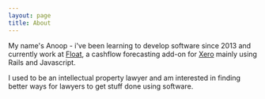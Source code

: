 ```yaml
---
layout: page
title: About
---
```


<p class="message">
  My name's Anoop - i've been learning to develop software since 2013 and currently work at <a href="http://floatapp.com">Float</a>, a cashflow forecasting add-on for <a href="http://www.xero.com">Xero</a> mainly using Rails and Javascript. 

  I used to be an intellectual property lawyer and am interested in finding better ways for lawyers to get stuff done using software. 
</p>


